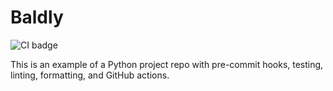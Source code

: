 # Baldly

![CI badge](https://github.com/JEHoctor/baldly/actions/workflows/python-app.yml/badge.svg)

This is an example of a Python project repo with pre-commit hooks, testing, linting, formatting, and GitHub actions.
